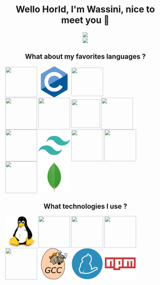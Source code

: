 
<h1 align="center" class="display-4 font-weight-bold">Wello Horld, I'm Wassini, nice to meet you 👋</h1>

<div align="center">
<img src="https://github-readme-stats.vercel.app/api?username=wassb92&show_icons=true&count_private=true&theme=aura&include_all_commits=true&card_width=700&custom_title=Wassini%27s%20Stats%20%28private%20repositories%20are%20not%20included%29" align="center"/>
</div>
<div align="center">
<img src="https://github-readme-stats.vercel.app/api/top-langs/?username=wassb92&count_private=true&theme=aura&custom_title=Wassini%27s%20Top%20Language%20%28private%20repositories%20are%20not%20included%29&card_width=700" align="center"/>
</div>


<h2 align="center" class="display-4 font-weight-bold">What about my favorites languages ?</h2>

<div>
	<div alt="Algorithm and Functional programming">
	    	<img src="https://github.com/isocpp/logos/blob/master/cpp_logo.svg" width="100" height="95" align="center" />
	    	<img src="https://github.com/devicons/devicon/blob/master/icons/c/c-original.svg" width="100" height="100" align="center"/>
    		<img src="https://github.com/yurijserrano/Github-Profile-Readme-Logos/blob/master/programming%20languages/bash.svg" width="100" height="90" align="center"/>
	</div>
	<div alt="web programming langages">
	    	<img src="https://github.com/yurijserrano/Github-Profile-Readme-Logos/blob/master/programming%20languages/typescript.svg" width="100" height="100" align="center"/>
	    	<img src="https://github.com/yurijserrano/Github-Profile-Readme-Logos/blob/master/programming%20languages/javascript.svg" width="100" height="100" align="center"/>
		<img src="https://marmelab.com/react-admin/assets/logo.svg" width="90" height="90" align="center"/>
    		<img src="https://github.com/yurijserrano/Github-Profile-Readme-Logos/blob/master/frameworks/react.svg" width="100" height="100" align="center"/>
    		<img src="https://github.com/yurijserrano/Github-Profile-Readme-Logos/blob/master/frameworks/nodejs.svg" width="100" height="100" align="center"/>
		<img src="https://github.com/devicons/devicon/blob/master/icons/tailwindcss/tailwindcss-plain.svg" width="100" height="100" align="center"/>
    		<img src="https://github.com/yurijserrano/Github-Profile-Readme-Logos/blob/master/others/html.svg" width="100" height="100" align="center"/>
    		<img src="https://github.com/yurijserrano/Github-Profile-Readme-Logos/blob/master/others/css.svg" width="100" height="100" align="center"/>
	</div>
	<div alt="database technologies">
    		<img src="https://github.com/yurijserrano/Github-Profile-Readme-Logos/blob/master/databases/postgresql.svg" width="100" height="100" align="center"/>
    		<img src="https://github.com/devicons/devicon/blob/master/icons/mongodb/mongodb-original.svg" width="100" height="100" align="center"/>
	</div>
</div>

<h2 align="center" class="display-4 font-weight-bold">What technologies I use ?</h2>
<div>
    <img src="https://github.com/devicons/devicon/blob/master/icons/linux/linux-original.svg" width="100" height="100" align="center"/>
    <img src="https://github.com/yurijserrano/Github-Profile-Readme-Logos/blob/master/text%20editors/vscode.svg" width="100" height="100" align="center"/>
	<img src="https://github.com/yurijserrano/Github-Profile-Readme-Logos/blob/master/cloud/github.svg" width="100" height="100" align="center"/>
    <img src="https://github.com/yurijserrano/Github-Profile-Readme-Logos/blob/master/cloud/docker.svg" width="100" height="100" align="center"/>
    <img src="https://github.com/yurijserrano/Github-Profile-Readme-Logos/blob/master/cloud/gitlab.svg" width="100" height="100" align="center"/>
    <img src="https://github.com/devicons/devicon/blob/master/icons/gcc/gcc-original.svg" width="100" height="100" align="center"/>
    <img src="https://github.com/devicons/devicon/blob/master/icons/yarn/yarn-original.svg" width="100" height="100" align="center"/>
    <img src="https://github.com/devicons/devicon/blob/master/icons/npm/npm-original-wordmark.svg" width="100" height="100" align="center"/>
</div>
